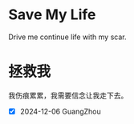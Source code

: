 # Save My Life
Drive me continue life with my scar.

# 拯救我
我伤痕累累，我需要信念让我走下去。

-[x] 2024-12-06 GuangZhou 
